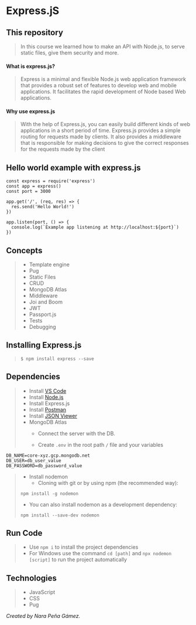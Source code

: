 # Express.jS

## This repository
> In this course we learned how to make an API with Node.js, to serve static files, give them security and more.

#### What is express.js?
> Express is a minimal and flexible Node.js web application framework that provides a robust set of features to develop web and mobile applications. It facilitates the rapid development of Node based Web applications. 

#### Why use express.js
> With the help of Express.js, you can easily build different kinds of web applications in a short period of time. Express.js provides a simple routing for requests made by clients. It also provides a middleware that is responsible for making decisions to give the correct responses for the requests made by the client

## Hello world example with express.js

```
const express = require('express')
const app = express()
const port = 3000

app.get('/', (req, res) => {
  res.send('Hello World!')
})

app.listen(port, () => {
  console.log(`Example app listening at http://localhost:${port}`)
})
```
## Concepts
> - Template engine
> - Pug
> - Static Files
> - CRUD
> - MongoDB Atlas
> - Middleware
> - Joi and Boom
> - JWT
> - Passport.js
> - Tests
> - Debugging


## Installing Express.js
> ```
> $ npm install express --save
> ```


## Dependencies
> - Install [VS Code](https://code.visualstudio.com/download)
> - Install [Node.js](https://nodejs.org/en/)
> - Install Express.js
> - Install [Postman](https://www.postman.com/downloads/)
> - Install [JSON Viewer](https://chrome.google.com/webstore/detail/json-viewer/gbmdgpbipfallnflgajpaliibnhdgobh)
> - MongoDB Atlas
>    * Connect the server with the DB.
> 
>    * Create `.env` in the root path `/` file and your variables
```
DB_NAME=core-xyz.gcp.mongodb.net
DB_USER=db_user_value
DB_PASSWORD=db_password_value
```
> - Install nodemon
>   * Cloning with git or by using npm (the recommended way):
> ```
> npm install -g nodemon
> ```
>   * You can also install nodemon as a development dependency:
>   ```
>   npm install --save-dev nodemon
>   ```

## Run Code
> - Use `npm i` to install the project dependencies
> - For Windows use the command `cd [path]` and `npx nodemon [script]` to run the project automatically

## Technologies
> - JavaScript
> - CSS
> - Pug

_Created by Nara Peña Gámez._

